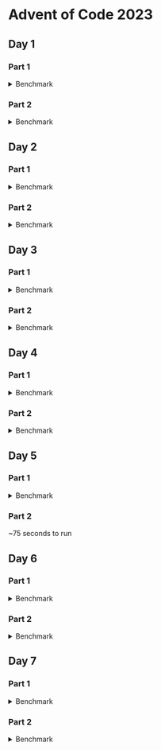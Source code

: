 # Advent of Code 2023

## Day 1

### Part 1

<details>
<summary>Benchmark</summary>

![Day 1 Part 1 Benchmark](target/criterion/day_1%20-%20part%201/report/pdf_small.svg)

</details>

### Part 2

<details>
<summary>Benchmark</summary>

![Day 1 Part 2 Benchmark](target/criterion/day_1%20-%20part%202/report/pdf_small.svg)

</details>

## Day 2

### Part 1

<details>
<summary>Benchmark</summary>

![Day 2 Part 1 Benchmark](target/criterion/day_2%20-%20part%201/report/pdf_small.svg)

</details>

### Part 2

<details>
<summary>Benchmark</summary>

![Day 2 Part 2 Benchmark](target/criterion/day_2%20-%20part%202/report/pdf_small.svg)

</details>

## Day 3

### Part 1

<details>
<summary>Benchmark</summary>

![Day 3 Part 1 Benchmark](target/criterion/day_3%20-%20part%201/report/pdf_small.svg)

</details>

### Part 2

<details>
<summary>Benchmark</summary>

![Day 3 Part 2 Benchmark](target/criterion/day_3%20-%20part%202/report/pdf_small.svg)

</details>

## Day 4

### Part 1

<details>
<summary>Benchmark</summary>

![Day 4 Part 1 Benchmark](target/criterion/day_4%20-%20part%201/report/pdf_small.svg)

</details>

### Part 2

<details>
<summary>Benchmark</summary>

![Day 4 Part 2 Benchmark](target/criterion/day_4%20-%20part%202/report/pdf_small.svg)

</details>

## Day 5

### Part 1

<details>
<summary>Benchmark</summary>

![Day 5 Part 1 Benchmark](target/criterion/day_5%20-%20part%201/report/pdf_small.svg)

</details>

### Part 2

~75 seconds to run

<!-- <details>
<summary>Benchmark</summary>

![Day 5 Part 2 Benchmark](target/criterion/day_5%20-%20part%202/report/pdf_small.svg)

</details> -->

## Day 6

### Part 1

<details>
<summary>Benchmark</summary>

![Day 6 Part 1 Benchmark](target/criterion/day_6%20-%20part%201/report/pdf_small.svg)

</details>

### Part 2

<details>
<summary>Benchmark</summary>

![Day 6 Part 2 Benchmark](target/criterion/day_6%20-%20part%202/report/pdf_small.svg)

</details>

## Day 7

### Part 1

<details>
<summary>Benchmark</summary>

![Day 7 Part 1 Benchmark](target/criterion/day_7%20-%20part%201/report/pdf_small.svg)

</details>

### Part 2

<details>
<summary>Benchmark</summary>

![Day 7 Part 2 Benchmark](target/criterion/day_7%20-%20part%202/report/pdf_small.svg)

</details>
